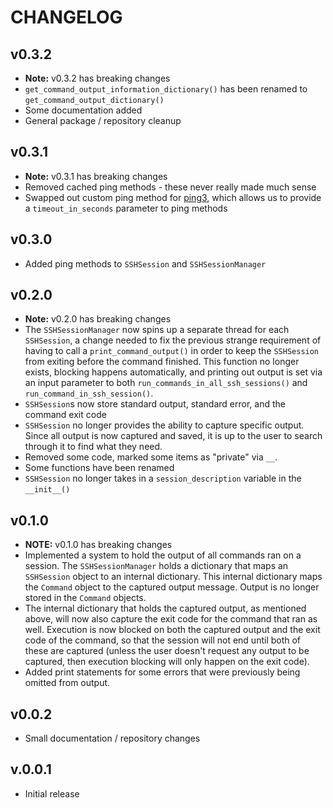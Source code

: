# CHANGELOG

## v0.3.2

- **Note:** v0.3.2 has breaking changes
- `get_command_output_information_dictionary()` has been renamed to
  `get_command_output_dictionary()`
- Some documentation added
- General package / repository cleanup

## v0.3.1

- **Note:** v0.3.1 has breaking changes
- Removed cached ping methods - these never really made much sense
- Swapped out custom ping method for [ping3](https://pypi.org/project/ping3/), which allows us to
  provide a `timeout_in_seconds` parameter to ping methods

## v0.3.0

- Added ping methods to `SSHSession` and `SSHSessionManager`
## v0.2.0

- **Note:** v0.2.0 has breaking changes
- The `SSHSessionManager` now spins up a separate thread for each `SSHSession`, a change needed to
  fix the previous strange requirement of having to call a `print_command_output()` in order to keep
  the `SSHSession` from exiting before the command finished.  This function no longer exists,
  blocking happens automatically, and printing out output is set via an input parameter to both
  `run_commands_in_all_ssh_sessions()` and `run_command_in_ssh_session()`.
- `SSHSession`s now store standard output, standard error, and the command exit code
- `SSHSession` no longer provides the ability to capture specific output.  Since all output is now
  captured and saved, it is up to the user to search through it to find what they need.
- Removed some code, marked some items as "private" via `__`.
- Some functions have been renamed
- `SSHSession` no longer takes in a `session_description` variable in the `__init__()`

## v0.1.0

- **NOTE:** v0.1.0 has breaking changes
- Implemented a system to hold the output of all commands ran on a session.  The `SSHSessionManager`
  holds a dictionary that maps an `SSHSession` object to an internal dictionary.  This internal
  dictionary maps the `Command` object to the captured output message.  Output is no longer  stored
  in the `Command` objects.
- The internal dictionary that holds the captured output, as mentioned above, will now also capture
  the exit code for the command that ran as well.  Execution is now blocked on both the captured
  output and the exit code of the command, so that the session will not end until both of these are
  captured (unless the user doesn't request any output to be captured, then execution blocking will
  only happen on the exit code).
- Added print statements for some errors that were previously being omitted from output.

## v0.0.2

- Small documentation / repository changes

## v.0.0.1

- Initial release

